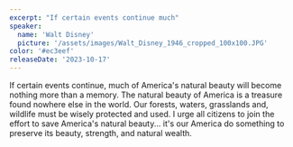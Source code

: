 ```yaml
---
excerpt: "If certain events continue much"
speaker:
  name: 'Walt Disney'
  picture: '/assets/images/Walt_Disney_1946_cropped_100x100.JPG'
color: '#ec3eef'
releaseDate: '2023-10-17'
---
```

If certain events continue, much of America's natural beauty will become nothing more than a memory. The natural beauty of America is a treasure found nowhere else in the world. Our forests, waters, grasslands and, wildlife must be wisely protected and used. I urge all citizens to join the effort to save America's natural beauty... it's our America do something to preserve its beauty, strength, and natural wealth.